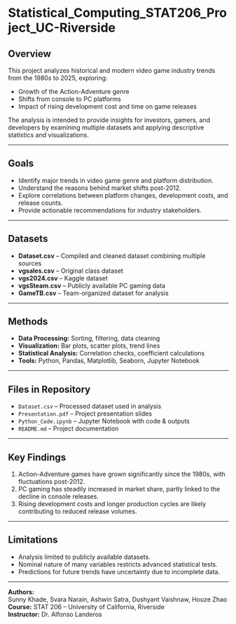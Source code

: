 # Statistical_Computing_STAT206_Project_UC-Riverside

## Overview
This project analyzes historical and modern video game industry trends from the 1980s to 2025, exploring:
- Growth of the Action-Adventure genre
- Shifts from console to PC platforms
- Impact of rising development cost and time on game releases

The analysis is intended to provide insights for investors, gamers, and developers by examining multiple datasets and applying descriptive statistics and visualizations.

---

## Goals
- Identify major trends in video game genre and platform distribution.
- Understand the reasons behind market shifts post-2012.
- Explore correlations between platform changes, development costs, and release counts.
- Provide actionable recommendations for industry stakeholders.

---

## Datasets
- **Dataset.csv** – Compiled and cleaned dataset combining multiple sources
- **vgsales.csv** – Original class dataset
- **vgs2024.csv** – Kaggle dataset
- **vgsSteam.csv** – Publicly available PC gaming data
- **GameTB.csv** – Team-organized dataset for analysis

---

## Methods
- **Data Processing:** Sorting, filtering, data cleaning
- **Visualization:** Bar plots, scatter plots, trend lines
- **Statistical Analysis:** Correlation checks, coefficient calculations
- **Tools:** Python, Pandas, Matplotlib, Seaborn, Jupyter Notebook

---

## Files in Repository
- `Dataset.csv` – Processed dataset used in analysis  
- `Presentation.pdf` – Project presentation slides  
- `Python_Code.ipynb` – Jupyter Notebook with code & outputs  
- `README.md` – Project documentation  

---

## Key Findings
1. Action-Adventure games have grown significantly since the 1980s, with fluctuations post-2012.
2. PC gaming has steadily increased in market share, partly linked to the decline in console releases.
3. Rising development costs and longer production cycles are likely contributing to reduced release volumes.

---

## Limitations
- Analysis limited to publicly available datasets.
- Nominal nature of many variables restricts advanced statistical tests.
- Predictions for future trends have uncertainty due to incomplete data.

---

**Authors:**  
Sunny Khade, Svara Narain, Ashwin Satra, Dushyant Vaishnaw, Houze Zhao  
**Course:** STAT 206 – University of California, Riverside  
**Instructor:** Dr. Alfonso Landeros
